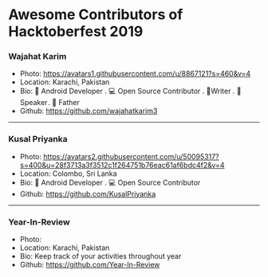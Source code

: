 # Awesome Contributors of Hacktoberfest 2019

### Wajahat Karim

- Photo: https://avatars1.githubusercontent.com/u/8867121?s=460&v=4
- Location: Karachi, Pakistan
- Bio: 📱 Android Developer . 💻 Open Source Contributor . 📝Writer . 🎤 Speaker . 👶 Father
- Github: https://github.com/wajahatkarim3

---

### Kusal Priyanka

- Photo: https://avatars2.githubusercontent.com/u/50095317?s=400&u=28f3713a3f3512c1f264751b76eac61af6bdc4f2&v=4
- Location: Colombo, Sri Lanka
- Bio: 📱 Android Developer . 💻 Open Source Contributor
- Github: https://github.com/KusalPriyanka

---

### Year-In-Review

- Photo:
- Location: Karachi, Pakistan
- Bio: Keep track of your activities throughout year
- Github: https://github.com/Year-In-Review
